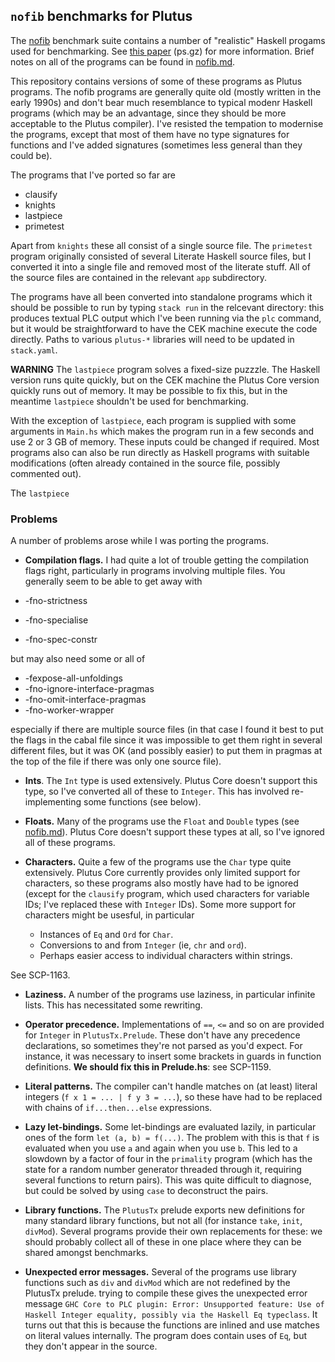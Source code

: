 ## `nofib` benchmarks for Plutus

The [nofib](https://github.com/ghc/nofib) benchmark suite contains
a number of "realistic" Haskell progams used for benchmarking.
See [this paper](https://downloads.haskell.org/ghc/papers/nofib.ps.gz) (ps.gz)
for more information.  Brief notes on all of the programs can be found
in [nofib.md](./nofib.md).

This repository contains versions of some of these programs as
Plutus programs.  The nofib programs are generally quite old
(mostly written in the early 1990s) and don't bear much resemblance
to typical modenr Haskell programs (which may be an advantage,
since they should be more acceptable to the Plutus compiler).
I've resisted the tempation to modernise the programs, except
that most of them have no type signatures for functions and
I've added signatures (sometimes less general than they could be).

The programs that I've ported so far are

  * clausify
  * knights
  * lastpiece
  * primetest

Apart from `knights` these all consist of a single source file.
The `primetest` program originally consisted of several Literate
Haskell source files, but I converted it into a single file
and removed most of the literate stuff.  All of the source
files are contained in the relevant `app` subdirectory.

The programs have all been converted into standalone programs which it should be
possible to run by typing `stack run` in the relcevant directory: this produces
textual PLC output which I've been running via the `plc` command, but it would
be straightforward to have the CEK machine execute the code directly.  Paths to
various `plutus-*` libraries will need to be updated in `stack.yaml`.

**WARNING** The `lastpiece` program solves a fixed-size puzzzle.  The Haskell
version runs quite quickly, but on the CEK machine the Plutus Core version
quickly runs out of memory. It may be possible to fix this, but in the meantime
`lastpiece` shouldn't be used for benchmarking.

With the exception of `lastpiece`, each program is supplied with some arguments
in `Main.hs` which makes the program run in a few seconds and use 2 or 3 GB of
memory.  These inputs could be changed if required.  Most programs also
can also be run directly as Haskell programs with suitable modifications (often
already contained in the source file, possibly commented out).

The `lastpiece`

### Problems
A number of problems arose while I was porting the programs.

  * **Compilation flags.**  I had quite a lot of trouble getting
  the compilation flags right, particularly in programs involving
  multiple files.  You generally seem to be able to get away with

   * -fno-strictness
   * -fno-specialise
   * -fno-spec-constr

  but may also need some or all of 

   * -fexpose-all-unfoldings
   * -fno-ignore-interface-pragmas
   * -fno-omit-interface-pragmas
   * -fno-worker-wrapper

   especially if there are multiple source files (in that case I found it best
   to put the flags in the cabal file since it was impossible to get them right
   in several different files, but it was OK (and possibly easier) to put them
   in pragmas at the top of the file if there was only one source file).

  * **Ints**.  The `Int` type is used extensively.  Plutus Core
  doesn't support this type, so I've converted all of these
  to `Integer`.  This has involved re-implementing some functions (see below).

  * **Floats.**  Many of the programs use the `Float` and `Double` types
  (see [nofib.md](./nofib.md)).  Plutus Core doesn't support these types
  at all, so I've ignored all of these programs.

  * **Characters.** Quite a few of the programs use the `Char` type
  quite extensively.  Plutus Core currently provides only limited
  support for characters, so these programs also mostly have had
  to be ignored (except for the `clausify` program, which used
  characters for variable IDs; I've replaced these with `Integer`
  IDs).  Some more support for characters might be usesful, in particular

     * Instances of `Eq` and `Ord` for `Char`.
     * Conversions to and from `Integer` (ie, `chr` and `ord`).
     * Perhaps easier access to individual characters within strings.

   See SCP-1163.

  * **Laziness.** A number of the programs use laziness, in particular
      infinite lists.  This has necessitated some rewriting.

  * **Operator precedence.** Implementations of `==`, `<=` and so on
    are provided for `Integer` in `PlutusTx.Prelude`.  These don't
    have any precedence declarations, so sometimes they're not parsed
    as you'd expect.  For instance, it was necessary to insert some brackets
    in guards in function definitions.  **We should fix this in Prelude.hs**: see SCP-1159.

  * **Literal patterns.** The compiler can't handle matches on (at least)
    literal integers (`f x 1 = ... | f y 3 = ...`), so these have had to be replaced with
    chains of `if...then...else` expressions.

  * **Lazy let-bindings.** Some let-bindings are evaluated lazily, in particular
    ones of the form `let (a, b) = f(...)`.  The problem with this is that `f`
    is evaluated when you use `a` and again when you use `b`.  This led to a
    slowdown by a factor of four in the `primality` program (which has the state
    for a random number generator threaded through it, requiring several
    functions to return pairs).  This was quite difficult to diagnose, but could
    be solved by using `case` to deconstruct the pairs.

  * **Library functions.** The `PlutusTx` prelude exports new definitions for
    many standard library functions, but not all (for instance `take`, `init`,
    `divMod`).  Several programs provide their own replacements for these: we
    should probably collect all of these in one place where they can be shared
    amongst benchmarks.


  * **Unexpected error messages.** Several of the programs use library functions
  such as `div` and `divMod` which are not redefined by the PlutusTx prelude.
  trying to compile these gives the unexpected error message `GHC Core to PLC
  plugin: Error: Unsupported feature: Use of Haskell Integer equality, possibly
  via the Haskell Eq typeclass`.  It turns out that this is because the functions
  are inlined and use matches on literal values internally.  The program does contain
  uses of `Eq`, but they don't appear in the source.